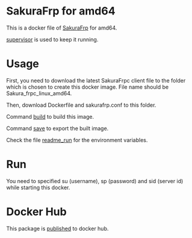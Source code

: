 # SakuraFrp for amd64

This is a docker file of [SakuraFrp](https://www.natfrp.com) for amd64.

[supervisor](http://supervisord.org/) is used to keep it running.

# Usage
First, you need to download the latest SakuraFrpc client file to the folder which is chosen to create this docker image. File name should be Sakura_frpc_linux_amd64.

Then, download Dockerfile and sakurafrp.conf to this folder.

Command [build](build) to build this image.

Command [save](save) to export the built image.

Check the file [readme_run](readme_run) for the environment variables.

# Run
You need to specified su (username), sp (password) and sid (server id) while starting this docker.

# Docker Hub
This package is [published](https://hub.docker.com/r/scegg/sakurafrp_amd64) to docker hub.
